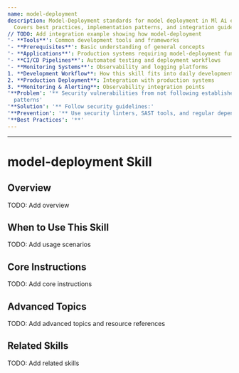 ```yaml
---
name: model-deployment
description: Model-Deployment standards for model deployment in Ml Ai environments.
  Covers best practices, implementation patterns, and integration guidelines.
// TODO: Add integration example showing how model-deployment
'- **Tools**': Common development tools and frameworks
'- **Prerequisites**': Basic understanding of general concepts
'- **Applications**': Production systems requiring model-deployment functionality
'- **CI/CD Pipelines**': Automated testing and deployment workflows
'- **Monitoring Systems**': Observability and logging platforms
1. **Development Workflow**: How this skill fits into daily development
2. **Production Deployment**: Integration with production systems
3. **Monitoring & Alerting**: Observability integration points
'**Problem': '** Security vulnerabilities from not following established security
  patterns'
'**Solution': '** Follow security guidelines:'
'**Prevention': '** Use security linters, SAST tools, and regular dependency updates'
'**Best Practices': '**'
---
```



---

# model-deployment Skill

## Overview

TODO: Add overview

## When to Use This Skill

TODO: Add usage scenarios

## Core Instructions

TODO: Add core instructions

## Advanced Topics

TODO: Add advanced topics and resource references

## Related Skills

TODO: Add related skills
